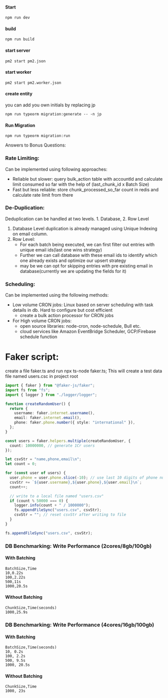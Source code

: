 #### Start
```
npm run dev
```

#### build
```
npm run build
```

#### start server
```
pm2 start pm2.json
```

#### start worker
```
pm2 start pm2.worker.json
```

#### create entity
you can add you own initials by replacing jp
```
npm run typeorm migration:generate -- -n jp
```

#### Run Migration
```
npm run typeorm migration:run
```

Answers to Bonus Questions:
### Rate Limiting:
Can be implemented using following approaches:
* Reliable but slower: query bulk_action table with accountId and calculate limit consumed so far with the help of (last_chunk_id x Batch Size)
* Fast but less reliable: store chunk_processed_so_far count in redis and calculate rate limit from there

### De-Duplication:
Deduplication can be handled at two levels. 1. Database, 2. Row Level
1. Database Level duplication is already managed using Unique Indexing on email column.
2. Row Level:
    * For each batch being executed, we can first filter out entries with unique email ids(last one wins strategy)
    * Further we can call database with these email ids to identify which one already exists and optimize our upsert strategy
    * may be we can opt for skipping entries with pre existing email in database(currently we are updating the fields for it)

### Scheduling:
Can be implemented using the following methods:
* Low volume CRON jobs: Linux based on server scheduling with task details in db. Hard to configure but cost efficient
  * create a bulk action processor for CRON jobs
* For High volume CRON jobs:
  * open source libraries: node-cron, node-schedule, Bull etc.
  * cloud services like Amazon EventBridge Scheduler, GCP/Firebase schedule function


# Faker script:
create a file faker.ts and run npx ts-node faker.ts;
This will create a test data file named users.csc in project root
```ts
import { faker } from "@faker-js/faker";
import fs from "fs";
import { logger } from "./logger/logger";

function createRandomUser() {
  return {
    username: faker.internet.username(),
    email: faker.internet.email(),
    phone: faker.phone.number({ style: "international" }),
  };
}

const users = faker.helpers.multiple(createRandomUser, {
  count: 10000000, // generate 1Cr users
});

let csvStr = "name,phone,email\n";
let count = 0;

for (const user of users) {
  user.phone = user.phone.slice(-10); // use last 10 digits of phone number
  csvStr += `${user.username},${user.phone},${user.email}\n`;
  count++;

  // write to a local file named "users.csv"
  if (count % 50000 === 0) {
    logger.info(count + " / 1000000");
    fs.appendFileSync("users.csv", csvStr);
    csvStr = ""; // reset csvStr after writing to file
  }
}

fs.appendFileSync("users.csv", csvStr);
```

### DB Benchmarking: Write Performance (2cores/8gb/100gb)

#### With Batching
```
BatchSize,Time
10,0.22s
100,2.22s
500,11s
1000,20.5s
```

#### Without Batching
```
ChunkSize,Time(seconds)
1000,25.9s
```


### DB Benchmarking: Write Performance (4cores/16gb/100gb)

#### With Batching
```
BatchSize,Time(seconds)
10, 0.2s
100, 2.2s
500, 9.5s
1000, 20.5s
```

#### Without Batching
```
ChunkSize,Time
1000, 23s
```

